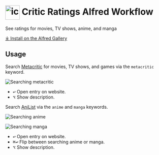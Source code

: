 # <img src='Workflow/icon.png' width='45' align='center' alt='icon'> Critic Ratings Alfred Workflow

See ratings for movies, TV shows, anime, and manga

[⤓ Install on the Alfred Gallery](https://alfred.app/workflows/vitor/critic-ratings)

## Usage

Search [Metacritic](https://www.metacritic.com) for movies, TV shows, and games via the `metacritic` keyword.

![Searching metacritic](Workflow/images/about/metacritic.png)

* <kbd>↩</kbd> Open entry on website.
* <kbd>⌥</kbd> Show description.

Search [AniList](https://anilist.co) via the `anime` and `manga` keywords.

![Searching anime](Workflow/images/about/anime.png)

![Searching manga](Workflow/images/about/manga.png)

* <kbd>↩</kbd> Open entry on website.
* <kbd>⌘</kbd><kbd>↩</kbd> Flip between searching anime or manga.
* <kbd>⌥</kbd> Show description.
